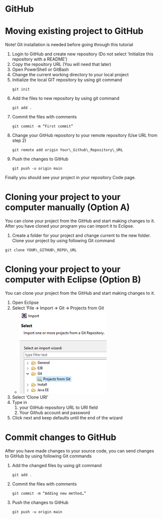 # GitHub

# Moving existing project to GitHub

Note! Git installation is needed before going through this tutorial

1. Login to GitHub and create new repository (Do not select ‘Initialize this repository with a README’)
2. Copy the repository URL (You will need that later)
3. Open PowerShell or GitBash
4. Change the current working directory to your local project
5. Initialize the local GIT repository by using git command
   ```
   git init
   ```
6. Add the files to new repository by using git command
   ```
   git add .
   ```
7. Commit the files with comments
   ```
   git commit -m “First commit”
   ```
8. Change your GitHub repository to your remote repository (Use URL from step 2)
   ```
   git remote add origin Your\_Github\_Repository\_URL
   ```
9. Push the changes to GitHub
   ```
   git push -u origin main
   ```

Finally you should see your project in your repository Code page.

# Cloning your project to your computer manually (Option A)

You can clone your project from the GitHub and start making changes to it. After you have cloned your program you can import it to Eclipse.

1. Create a folder for your project and change current to the new folder. Clone your project by using following Git command

```
git clone YOUR\_GITHUB\_REPO\_URL
```

# Cloning your project to your computer with Eclipse (Option B)

You can clone your project from the GitHub and start making changes to it.

1. Open Eclipse
2. Select ‘File 🡪 Import 🡪 Git 🡪 Projects from Git
   - ![](../imgs/2mvc_thymeleaf_07.png)
3. Select ‘Clone URI’
4. Type in
   1. your GitHub repository URL to URI field
   2. Your Github account and password
5. Click next and keep defaults until the end of the wizard

# Commit changes to GitHub

After you have made changes to your source code, you can send changes to GitHub by using following Git commands

1. Add the changed files by using git command
   ```
   git add .
   ```
2. Commit the files with comments
   ```
   git commit -m “Adding new method…”
   ```
3. Push the changes to GitHub
   ```
   git push -u origin main
   ```
